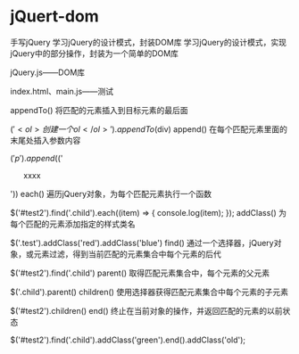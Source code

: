 # jQuert-dom
手写jQuery
学习jQuery的设计模式，封装DOM库
学习jQuery的设计模式，实现jQuery中的部分操作，封装为一个简单的DOM库

jQuery.js——DOM库

index.html、main.js——测试

appendTo() 将匹配的元素插入到目标元素的最后面

$('<ol>创建一个ol</ol>').appendTo($div) 
append() 在每个匹配元素里面的末尾处插入参数内容

$('p').append($('<ol>xxxx</ol>'))
each() 遍历jQuery对象，为每个匹配元素执行一个函数

$('#test2').find('.child').each((item) => {
    console.log(item);
});
addClass() 为每个匹配的元素添加指定的样式类名

$('.test').addClass('red').addClass('blue')
find() 通过一个选择器，jQuery对象，或元素过滤，得到当前匹配的元素集合中每个元素的后代

$('#test2').find('.child')
parent() 取得匹配元素集合中，每个元素的父元素

$('.child').parent()
children() 使用选择器获得匹配元素集合中每个元素的子元素

$('#test2').children()
end() 终止在当前对象的操作，并返回匹配的元素的以前状态

$('#test2').find('.child').addClass('green').end().addClass('old');
